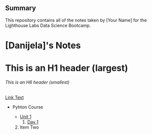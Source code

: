 ## Summary 

This repository contains all of the notes taken by [Your Name] for the Lighthouse Labs Data Science Bootcamp.



# [Danijela]'s Notes
# This is an H1 header (largest)
###### This is an H6 header (smallest)


[Link Text](https://github.com/DanijelaStevanovic/lighthouse-data-notes.git)

* Pyhton Course
  * [Unit 1](/Unit_1)
    1. [Day 1](/Unit_1/Day_1)
    

  2. Item Two



